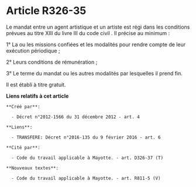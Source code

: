 # Article R326-35

Le mandat entre un agent artistique et un artiste est régi dans les conditions prévues au titre XIII du livre III du code
civil . Il précise au minimum : 

1° La ou les missions confiées et les modalités pour rendre compte de leur exécution périodique ; 

2° Leurs conditions de rémunération ; 

3° Le terme du mandat ou les autres modalités par lesquelles il prend fin. 

Il est établi à titre gratuit.

**Liens relatifs à cet article**

	**Créé par**:

	  - Décret n°2012-1566 du 31 décembre 2012 - art. 4

	**Liens**:

	  - TRANSFERE: Décret n°2016-135 du 9 février 2016 - art. 6

	**Cité par**:

	  - Code du travail applicable à Mayotte. - art. D326-37 (T)

	**Nouveaux textes**:

	  - Code du travail applicable à Mayotte. - art. R811-5 (V)

